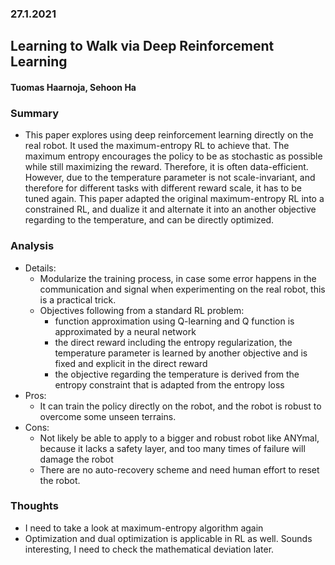 ### 27.1.2021
## Learning to Walk via Deep Reinforcement Learning
#### Tuomas Haarnoja, Sehoon Ha


### Summary
- This paper explores using deep reinforcement learning directly on the real robot. It used the maximum-entropy RL to achieve that. The maximum entropy encourages the policy to be as stochastic as possible while still maximizing the reward. Therefore, it is often data-efficient. However, due to the temperature parameter is not scale-invariant, and therefore for different tasks with different reward scale, it has to be tuned again. This paper adapted the original maximum-entropy RL into a constrained RL, and dualize it and alternate it into an another objective regarding to the temperature, and can be directly optimized. 

### Analysis
- Details:
    - Modularize the training process, in case some error happens in the communication and signal when experimenting on the real robot, this is a practical trick.
    - Objectives following from a standard RL problem: 
        - function approximation using Q-learning and Q function is approximated by a neural network
        - the direct reward including the entropy regularization, the temperature parameter is learned by another objective and is fixed and explicit in the direct reward
        - the objective regarding the temperature is derived from the entropy constraint that is adapted from the entropy loss
- Pros:
    - It can train the policy directly on the robot, and the robot is robust to overcome some unseen terrains. 
- Cons:
    - Not likely be able to apply to a bigger and robust robot like ANYmal, because it lacks a safety layer, and too many times of failure will damage the robot
    - There are no auto-recovery scheme and need human effort to reset the robot.
### Thoughts
- I need to take a look at maximum-entropy algorithm again
- Optimization and dual optimization is applicable in RL as well. Sounds interesting, I need to check the mathematical deviation later.